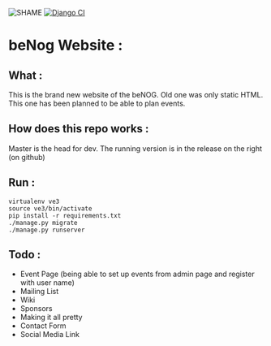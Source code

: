 ![SHAME](https://api.travis-ci.org/BENOG-belgium/website.svg?branch=master)
[![Django CI](https://github.com/BENOG-belgium/website/actions/workflows/django.yml/badge.svg)](https://github.com/BENOG-belgium/website/actions/workflows/django.yml)

# beNog Website :
## What :
This is the brand new website of the beNOG. Old one was only static HTML. This one has been planned to be able to plan events.

## How does this repo works :
Master is the head for dev. The running version is in the release on the right (on github)

## Run :
```
virtualenv ve3
source ve3/bin/activate
pip install -r requirements.txt
./manage.py migrate
./manage.py runserver
```

## Todo :
* Event Page (being able to set up events from admin page and register with user name)
* Mailing List
* Wiki
* Sponsors
* Making it all pretty
* Contact Form
* Social Media Link
